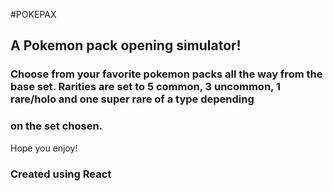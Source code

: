 #POKEPAX

## A Pokemon pack opening simulator!

### Choose from your favorite pokemon packs all the way from the base set. Rarities are set to 5 common, 3 uncommon, 1 rare/holo and one super rare of a type depending
### on the set chosen.

Hope you enjoy!


### Created using React

